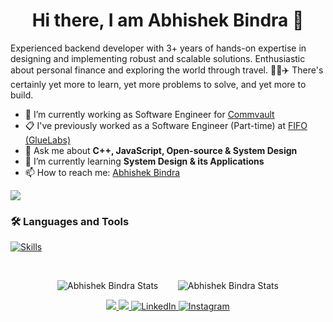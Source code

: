 <!--
**Abhi3685/Abhi3685** is a ✨ _special_ ✨ repository because its `README.md` (this file) appears on your GitHub profile.

Here are some ideas to get you started:

- 🔭 I’m currently working on ...
- 🌱 I’m currently learning ...
- 👯 I’m looking to collaborate on ...
- 🤔 I’m looking for help with ...
- 💬 Ask me about ...
- 📫 How to reach me: ...
- 😄 Pronouns: ...
- ⚡ Fun fact: ...
-->

<h1 align="center">Hi there, I am Abhishek Bindra 👋</h1>

Experienced backend developer with 3+ years of hands-on expertise in designing and implementing robust and scalable solutions.
Enthusiastic about personal finance and exploring the world through travel. 🚀💼✈️
There's certainly yet more to learn, yet more problems to solve, and yet more to build.

- 🔭 I’m currently working as Software Engineer for <a href="https://commvault.com/" target="_blank">Commvault</a>
- 📋 I've previously worked as a Software Engineer (Part-time) at [FIFO (GlueLabs)](fifo.im)
- 💬 Ask me about <strong>C++, JavaScript, Open-source & System Design</strong>
- 🌱 I’m currently learning <strong>System Design & its Applications</strong>
- 📫 How to reach me: <a href="https://www.linkedin.com/in/abhishekbindra/" target="_blank">Abhishek Bindra</a>

<img src="https://komarev.com/ghpvc/?username=Abhi3685&&style=flat-square" align="center" />

### :hammer_and_wrench: Languages and Tools 
[![Skills](https://devicons.dev.br/icons?icon=CPP,JavaScript,GraphQL,Git,VSCode,React,Postman,PostgreSQL,NodeJS,MySQL,MongoDB,Linux,HTML,Github,Firebase,CSS,Bootstrap,Azure,Docker,VisualStudio,CS,Redis&theme=dark)](https://devicons.dev.br/)

<br/>

<p align="center">
  <img src="http://github-readme-streak-stats.herokuapp.com?user=abhi3685" alt="Abhishek Bindra Stats">
  &nbsp;&nbsp;&nbsp;&nbsp;&nbsp;&nbsp;
  <img src="https://github-readme-stats.vercel.app/api?username=Abhi3685&show_icons=true" alt="Abhishek Bindra Stats">
</p>

<p align="center">
    <a href="https://github.com/Abhi3685" alt="Github" title="github">
       <img src="https://img.shields.io/badge/For_More_Useful_Repos-15k?style=for-the-badge&color=2088FF&logo=github&logoColor=fff"/>
    </a>
    <a href="https://leetcode.com/abhi3685" alt="Leetcode" title="leetcode">
        <img src="https://img.shields.io/badge/For_Problem_Solving_Skills-15k?style=for-the-badge&color=ffd000&logo=leetcode&logoColor=black"/>
    </a>
    <a href="https://www.linkedin.com/in/abhishek-bindra/" alt="Linkedin" title="linkedin">
        <img src="https://img.shields.io/badge/For_Professional_Updates-15k?style=for-the-badge&color=0a66c2&logo=linkedin" alt="LinkedIn"/>
    </a>
    <a href="https://www.instagram.com/ab.bindra/" alt="Instagram" title="instagram">
        <img src="https://img.shields.io/badge/For_Personal_Updates-2k?style=for-the-badge&color=E4405F&logo=instagram&logoColor=fff" alt="Instagram"/>
    </a>
</p>
